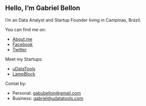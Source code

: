 ## Hello, I’m Gabriel Bellon

I’m an Data Analyst and Startup Founder living in Campinas, Brazil.

You can find me on:

- [About.me](http://www.about.me/gabubellon)
- [Facebook](http://www.facebook.com/gabubellon)
- [Twitter](http://www.twitter.com/gabubellon)

Meet my Startups:
- [uDataTools](http://www.udatatools.com)
- [LampBlock](http://www.lampblock.com)

Contat by:
- Personal: <gabubellon@gmail.com>
- Business: <gabriel@udatatools.com>








